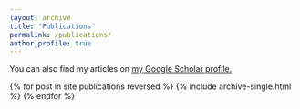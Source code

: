 ```yaml
---
layout: archive
title: "Publications"
permalink: /publications/
author_profile: true
---
```


You can also find my articles on <u><a href="https://scholar.google.com/citations?hl=en&user=MRYnqOEAAAAJ">my Google Scholar profile</a>.</u>

{% for post in site.publications reversed %} {% include archive-single.html %} {% endfor %}
